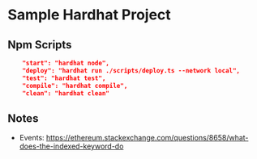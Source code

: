 # Sample Hardhat Project

## Npm Scripts

```json
    "start": "hardhat node",
    "deploy": "hardhat run ./scripts/deploy.ts --network local",
    "test": "hardhat test",
    "compile": "hardhat compile",
    "clean": "hardhat clean"
```

## Notes
- Events: https://ethereum.stackexchange.com/questions/8658/what-does-the-indexed-keyword-do
